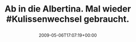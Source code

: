 ---
retweeted: false
source: <a href="http://twitter.com" rel="nofollow">Twitter Web Client</a>
entities:
  hashtags:
  - text: Kulissenwechsel
    indices:
    - '32'
    - '48'
  symbols: []
  user_mentions: []
  urls: []
display_text_range:
- '0'
- '59'
favorite_count: '0'
id_str: '1718401796'
truncated: false
retweet_count: '0'
id: '1718401796'
created_at: Wed May 06 17:07:19 +0000 2009
favorited: false
full_text: 'Ab in die Albertina. Mal wieder #Kulissenwechsel gebraucht.'
lang: de
tags:
- Kulissenwechsel
- pesos/twitter
date: '2009-05-06T17:07:19+00:00'
src: https://twitter.com/bascht/status/1718401796
original_url: https://twitter.com/bascht/status/1718401796
type: twitter_tweet
text: 'Ab in die Albertina. Mal wieder #Kulissenwechsel gebraucht.'
title: 'Ab in die Albertina. Mal wieder #Kulissenwechsel gebraucht.

  '

---